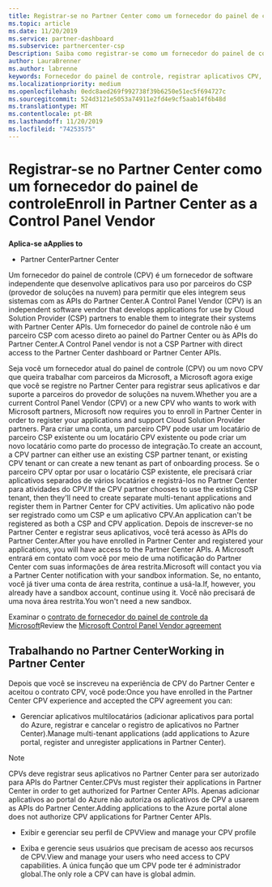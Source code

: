 ```yaml
---
title: Registrar-se no Partner Center como um fornecedor do painel de controle | Centro de parceiros
ms.topic: article
ms.date: 11/20/2019
ms.service: partner-dashboard
ms.subservice: partnercenter-csp
Description: Saiba como registrar-se como um fornecedor do painel de controle (CPV) no Partner Center.
author: LauraBrenner
ms.author: labrenne
keywords: Fornecedor do painel de controle, registrar aplicativos CPV, gerenciar aplicativos CPV
ms.localizationpriority: medium
ms.openlocfilehash: 0edc8aed269f992738f39b6250e51ec5f694727c
ms.sourcegitcommit: 524d3121e5053a74911e2fd4e9cf5aab14f6b48d
ms.translationtype: MT
ms.contentlocale: pt-BR
ms.lasthandoff: 11/20/2019
ms.locfileid: "74253575"
---
```

# <a name="enroll-in-partner-center-as-a-control-panel-vendor"></a><span data-ttu-id="c67f6-104">Registrar-se no Partner Center como um fornecedor do painel de controle</span><span class="sxs-lookup"><span data-stu-id="c67f6-104">Enroll in Partner Center as a Control Panel Vendor</span></span>

<span data-ttu-id="c67f6-105">**Aplica-se a**</span><span class="sxs-lookup"><span data-stu-id="c67f6-105">**Applies to**</span></span>

- <span data-ttu-id="c67f6-106">Partner Center</span><span class="sxs-lookup"><span data-stu-id="c67f6-106">Partner Center</span></span>

<span data-ttu-id="c67f6-107">Um fornecedor do painel de controle (CPV) é um fornecedor de software independente que desenvolve aplicativos para uso por parceiros do CSP (provedor de soluções na nuvem) para permitir que eles integrem seus sistemas com as APIs do Partner Center.</span><span class="sxs-lookup"><span data-stu-id="c67f6-107">A Control Panel Vendor (CPV) is an independent software vendor that develops applications for use by Cloud Solution Provider (CSP) partners to enable them to integrate their systems with Partner Center APIs.</span></span> <span data-ttu-id="c67f6-108">Um fornecedor do painel de controle não é um parceiro CSP com acesso direto ao painel do Partner Center ou às APIs do Partner Center.</span><span class="sxs-lookup"><span data-stu-id="c67f6-108">A Control Panel vendor is not a CSP Partner with direct access to the Partner Center dashboard or Partner Center APIs.</span></span>

<span data-ttu-id="c67f6-109">Seja você um fornecedor atual do painel de controle (CPV) ou um novo CPV que queira trabalhar com parceiros da Microsoft, a Microsoft agora exige que você se registre no Partner Center para registrar seus aplicativos e dar suporte a parceiros do provedor de soluções na nuvem.</span><span class="sxs-lookup"><span data-stu-id="c67f6-109">Whether you are a current Control Panel Vendor (CPV) or a new CPV who wants to work with Microsoft partners, Microsoft now requires you to enroll in Partner Center in order to register your applications and support Cloud Solution Provider partners.</span></span> <span data-ttu-id="c67f6-110">Para criar uma conta, um parceiro CPV pode usar um locatário de parceiro CSP existente ou um locatário CPV existente ou pode criar um novo locatário como parte do processo de integração.</span><span class="sxs-lookup"><span data-stu-id="c67f6-110">To create an account, a CPV partner can either use an existing CSP partner tenant, or existing CPV tenant or can create a new tenant as part of onboarding process.</span></span> <span data-ttu-id="c67f6-111">Se o parceiro CPV optar por usar o locatário CSP existente, ele precisará criar aplicativos separados de vários locatários e registrá-los no Partner Center para atividades do CPV.</span><span class="sxs-lookup"><span data-stu-id="c67f6-111">If the CPV partner chooses to use the existing CSP tenant, then they'll need to create separate multi-tenant applications and register them in Partner Center for CPV activities.</span></span> <span data-ttu-id="c67f6-112">Um aplicativo não pode ser registrado como um CSP e um aplicativo CPV.</span><span class="sxs-lookup"><span data-stu-id="c67f6-112">An application can't be registered as both a CSP and CPV application.</span></span> <span data-ttu-id="c67f6-113">Depois de inscrever-se no Partner Center e registrar seus aplicativos, você terá acesso às APIs do Partner Center.</span><span class="sxs-lookup"><span data-stu-id="c67f6-113">After you have enrolled in Partner Center and registered your applications, you will have access to the Partner Center APIs.</span></span>  <span data-ttu-id="c67f6-114">A Microsoft entrará em contato com você por meio de uma notificação do Partner Center com suas informações de área restrita.</span><span class="sxs-lookup"><span data-stu-id="c67f6-114">Microsoft will contact you via a Partner Center notification with your sandbox information.</span></span> <span data-ttu-id="c67f6-115">Se, no entanto, você já tiver uma conta de área restrita, continue a usá-la.</span><span class="sxs-lookup"><span data-stu-id="c67f6-115">If, however, you already have a sandbox account, continue using it.</span></span> <span data-ttu-id="c67f6-116">Você não precisará de uma nova área restrita.</span><span class="sxs-lookup"><span data-stu-id="c67f6-116">You won't need a new sandbox.</span></span>   

<span data-ttu-id="c67f6-117">Examinar o [contrato de fornecedor do painel de controle da Microsoft](https://go.microsoft.com/fwlink/?linkid=2055198)</span><span class="sxs-lookup"><span data-stu-id="c67f6-117">Review the [Microsoft Control Panel Vendor agreement](https://go.microsoft.com/fwlink/?linkid=2055198)</span></span>


## <a name="working-in-partner-center"></a><span data-ttu-id="c67f6-118">Trabalhando no Partner Center</span><span class="sxs-lookup"><span data-stu-id="c67f6-118">Working in Partner Center</span></span>
<span data-ttu-id="c67f6-119">Depois que você se inscreveu na experiência de CPV do Partner Center e aceitou o contrato CPV, você pode:</span><span class="sxs-lookup"><span data-stu-id="c67f6-119">Once you have enrolled in the Partner Center CPV experience and accepted the CPV agreement you can:</span></span>

- <span data-ttu-id="c67f6-120">Gerenciar aplicativos multilocatários (adicionar aplicativos para portal do Azure, registrar e cancelar o registro de aplicativos no Partner Center).</span><span class="sxs-lookup"><span data-stu-id="c67f6-120">Manage multi-tenant applications (add applications to Azure portal, register and unregister applications in Partner Center).</span></span>

>[!Note] 
><span data-ttu-id="c67f6-121">CPVs deve registrar seus aplicativos no Partner Center para ser autorizado para APIs do Partner Center.</span><span class="sxs-lookup"><span data-stu-id="c67f6-121">CPVs must register their applications in Partner Center in order to get authorized for Partner Center APIs.</span></span> <span data-ttu-id="c67f6-122">Apenas adicionar aplicativos ao portal do Azure não autoriza os aplicativos de CPV a usarem as APIs do Partner Center.</span><span class="sxs-lookup"><span data-stu-id="c67f6-122">Adding applications to the Azure portal alone does not authorize CPV applications for Partner Center APIs.</span></span> 

- <span data-ttu-id="c67f6-123">Exibir e gerenciar seu perfil de CPV</span><span class="sxs-lookup"><span data-stu-id="c67f6-123">View and manage your CPV profile</span></span> 

- <span data-ttu-id="c67f6-124">Exiba e gerencie seus usuários que precisam de acesso aos recursos de CPV.</span><span class="sxs-lookup"><span data-stu-id="c67f6-124">View and manage your users who need access to CPV capabilities.</span></span> <span data-ttu-id="c67f6-125">A única função que um CPV pode ter é administrador global.</span><span class="sxs-lookup"><span data-stu-id="c67f6-125">The only role a CPV can have is global admin.</span></span>


